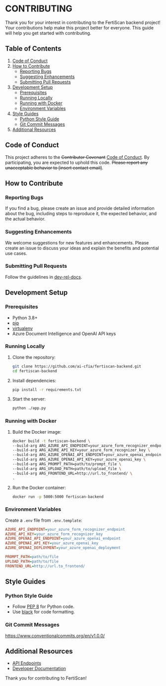 # CONTRIBUTING

Thank you for your interest in contributing to the FertiScan backend project!
 Your contributions help make this project better for everyone.
 This guide will help you get started with contributing.

## Table of Contents

1. [Code of Conduct](#code-of-conduct)
2. [How to Contribute](#how-to-contribute)
   - [Reporting Bugs](#reporting-bugs)
   - [Suggesting Enhancements](#suggesting-enhancements)
   - [Submitting Pull Requests](#submitting-pull-requests)
3. [Development Setup](#development-setup)
   - [Prerequisites](#prerequisites)
   - [Running Locally](#running-locally)
   - [Running with Docker](#running-with-docker)
   - [Environment Variables](#environment-variables)
4. [Style Guides](#style-guides)
   - [Python Style Guide](#python-style-guide)
   - [Git Commit Messages](#git-commit-messages)
5. [Additional Resources](#additional-resources)

## Code of Conduct

This project adheres to the ~~Contributor Covenant~~ [Code of Conduct](https://www.canada.ca/fr/gouvernement/systeme/gouvernement-numerique/normes-numeriques-gouvernement-canada.html).
 By participating, you are expected to uphold this code.
  ~~Please report any unacceptable behavior to [insert contact email]~~.

## How to Contribute

### Reporting Bugs

If you find a bug, please create an issue and provide detailed
information about the bug, including steps to reproduce it,
the expected behavior, and the actual behavior.

### Suggesting Enhancements

We welcome suggestions for new features and enhancements.
 Please create an issue to discuss your ideas and
 explain the benefits and potential use cases.

### Submitting Pull Requests

Follow the guidelines in [dev-rel-docs](https://github.com/ai-cfia/dev-rel-docs/blob/main/TRAINING.md).

## Development Setup

### Prerequisites

- Python 3.8+
- [pip](https://pip.pypa.io/en/stable/installation/)
- [virtualenv](https://virtualenv.pypa.io/en/latest/installation.html)
- Azure Document Intelligence and OpenAI API keys

### Running Locally

1. Clone the repository:

    ```sh
    git clone https://github.com/ai-cfia/fertiscan-backend.git
    cd fertiscan-backend
    ```

2. Install dependencies:

    ```sh
    pip install -r requirements.txt
    ```

3. Start the server:

    ```sh
    python ./app.py
    ```

### Running with Docker

1. Build the Docker image:

    ```sh
    docker build -t fertiscan-backend \
    --build-arg ARG_AZURE_API_ENDPOINT=your_azure_form_recognizer_endpoint \
    --build-arg ARG_AZURE_API_KEY=your_azure_form_recognizer_key \
    --build-arg ARG_AZURE_OPENAI_API_ENDPOINT=your_azure_openai_endpoint \
    --build-arg ARG_AZURE_OPENAI_API_KEY=your_azure_openai_key \
    --build-arg ARG_PROMPT_PATH=path/to/prompt_file \
    --build-arg ARG_UPLOAD_PATH=path/to/upload_file \
    --build-arg ARG_FRONTEND_URL=http://url.to_frontend/ \
    .
    ```

2. Run the Docker container:

    ```sh
    docker run -p 5000:5000 fertiscan-backend
    ```

### Environment Variables

Create a `.env` file from `.env.template`:

```ini
AZURE_API_ENDPOINT=your_azure_form_recognizer_endpoint
AZURE_API_KEY=your_azure_form_recognizer_key
AZURE_OPENAI_API_ENDPOINT=your_azure_openai_endpoint
AZURE_OPENAI_API_KEY=your_azure_openai_key
AZURE_OPENAI_DEPLOYMENT=your_azure_openai_deployment

PROMPT_PATH=path/to/file
UPLOAD_PATH=path/to/file
FRONTEND_URL=http://url.to_frontend/
```

## Style Guides

### Python Style Guide

- Follow [PEP 8](https://www.python.org/dev/peps/pep-0008/) for Python code.
- Use [black](https://github.com/psf/black) for code formatting.

### Git Commit Messages

<https://www.conventionalcommits.org/en/v1.0.0/>

## Additional Resources

- [API Endpoints](./docs/swagger)
- [Developer Documentation](./docs/README.md)

Thank you for contributing to FertiScan!
